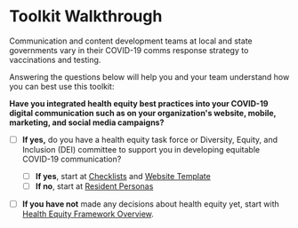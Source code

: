 # Toolkit Walkthrough

Communication and content development teams at local and state governments vary in their COVID-19 comms response strategy to vaccinations and testing. 

Answering the questions below will help you and your team understand how you can best use this toolkit:

**Have you integrated health equity best practices into your COVID-19 digital communication such as on your organization's website, mobile, marketing, and social media campaigns?**

* [ ] **If yes,** do you have a health equity task force or Diversity, Equity, and Inclusion \(DEI\) committee to support you in developing equitable COVID-19 communication?

  * [ ] **If yes**, start at [Checklists](../tools-and-templates/checklists.md) and [Website Template](../tools-and-templates/website-template.md)
  * [ ] **If no**, start at [Resident Personas](../what-we-know/resident-personas.md)

* [ ] **If you have not** made any decisions about health equity yet, start with [Health Equity Framework Overview](health-equity-framework-overview/).

